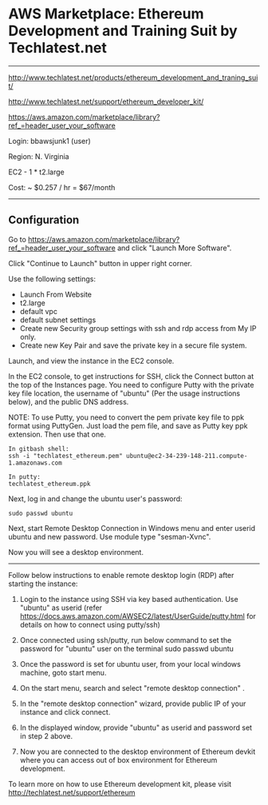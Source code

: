 # AWS Marketplace: Ethereum Development and Training Suit by Techlatest.net

---------------------------------------------------------------------

<http://www.techlatest.net/products/ethereum_development_and_traning_suit/>

<http://www.techlatest.net/support/ethereum_developer_kit/>

<https://aws.amazon.com/marketplace/library?ref_=header_user_your_software>

Login: bbawsjunk1 (user)

Region: N. Virginia

EC2 - 1 * t2.large

Cost: ~ $0.257 / hr = $67/month

---------------------------------------------------------------------

## Configuration

Go to <https://aws.amazon.com/marketplace/library?ref_=header_user_your_software> and click "Launch More Software".

Click "Continue to Launch" button in upper right corner.

Use the following settings:
- Launch From Website
- t2.large
- default vpc
- default subnet settings
- Create new Security group settings with ssh and rdp access from My IP only.
- Create new Key Pair and save the private key in a secure file system.

Launch, and view the instance in the EC2 console.

In the EC2 console, to get instructions for SSH, click the Connect button at the top of the Instances page.  You need to configure Putty with the private key file location, the username of "ubuntu" (Per the usage instructions below), and the public DNS address.

NOTE: To use Putty, you need to convert the pem private key file to ppk format using PuttyGen.  Just load the pem file, and save as Putty key ppk extension.  Then use that one.

    In gitbash shell:
    ssh -i "techlatest_ethereum.pem" ubuntu@ec2-34-239-148-211.compute-1.amazonaws.com

    In putty:
    techlatest_ethereum.ppk

Next, log in and change the ubuntu user's password:

    sudo passwd ubuntu

Next, start Remote Desktop Connection in Windows menu and enter userid ubuntu and new password.  Use module type "sesman-Xvnc".

Now you will see a desktop environment.

---------------------------------------------------------------------

Follow below instructions to enable remote desktop login (RDP) after starting the instance: 

1. Login to the instance using SSH via key based authentication. Use "ubuntu" as userid (refer https://docs.aws.amazon.com/AWSEC2/latest/UserGuide/putty.html for details on how to connect using putty/ssh) 

2. Once connected using ssh/putty, run below command to set the password for "ubuntu" user on the terminal sudo passwd ubuntu 

3. Once the password is set for ubuntu user, from your local windows machine, goto start menu. 

4. On the start menu, search and select "remote desktop connection" . 

5. In the "remote desktop connection" wizard, provide public IP of your instance and click connect. 

6. In the displayed window, provide "ubuntu" as userid and password set in step 2 above. 

7. Now you are connected to the desktop environment of Ethereum devkit where you can access out of box environment for Ethereum development. 

To learn more on how to use Ethereum development kit, please visit http://techlatest.net/support/ethereum


